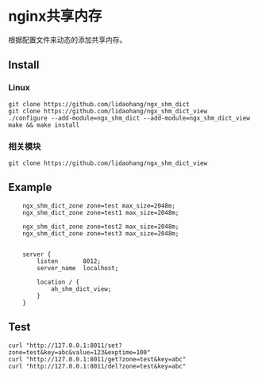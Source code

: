 nginx共享内存
==================

根据配置文件来动态的添加共享内存。


## Install

### Linux 

```
git clone https://github.com/lidaohang/ngx_shm_dict
git clone https://github.com/lidaohang/ngx_shm_dict_view
./configure --add-module=ngx_shm_dict --add-module=ngx_shm_dict_view
make && make install
```

### 相关模块

```
git clone https://github.com/lidaohang/ngx_shm_dict_view
```


## Example

```config
	ngx_shm_dict_zone zone=test max_size=2048m;
    ngx_shm_dict_zone zone=test1 max_size=2048m;
    
    ngx_shm_dict_zone zone=test2 max_size=2048m;
    ngx_shm_dict_zone zone=test3 max_size=2048m;


    server {
        listen       8012;
        server_name  localhost;

		location / {
            ah_shm_dict_view;
		}
    }
```

## Test

```
curl "http://127.0.0.1:8011/set?zone=test&key=abc&value=123&exptime=100"
curl "http://127.0.0.1:8011/get?zone=test&key=abc"
curl "http://127.0.0.1:8011/del?zone=test&key=abc"
	
```

